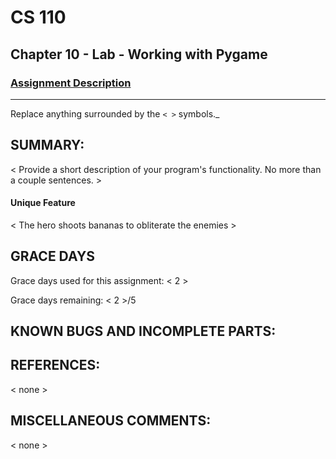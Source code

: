 # CS 110
## Chapter 10 - Lab - Working with Pygame


### [Assignment Description](https://docs.google.com/document/d/1kFLQs7Lepb8hcYOrZq5scmRmdcNkIwWZ6Kb85_0bCVY/edit?usp=sharing)

***
Replace anything surrounded by the `< >` symbols._

## SUMMARY:
 < Provide a short description of your program's functionality. No more than a couple sentences. >
 
#### Unique Feature
 < The hero shoots bananas to obliterate the enemies >

## GRACE DAYS
Grace days used for this assignment: < 2 >

Grace days remaining: < 2 >/5

## KNOWN BUGS AND INCOMPLETE PARTS:
 <none >

## REFERENCES:
 < none >

## MISCELLANEOUS COMMENTS:
 < none >
